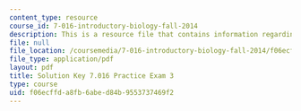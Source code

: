 ```yaml
---
content_type: resource
course_id: 7-016-introductory-biology-fall-2014
description: This is a resource file that contains information regarding exam 3 solution.
file: null
file_location: /coursemedia/7-016-introductory-biology-fall-2014/f06ecffda8fb6abed84b9553737469f2_MIT7_016F14_Prac_Exam_3Sol.pdf
file_type: application/pdf
layout: pdf
title: Solution Key 7.016 Practice Exam 3
type: course
uid: f06ecffd-a8fb-6abe-d84b-9553737469f2
---
```

